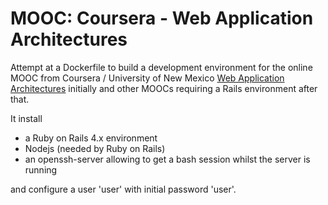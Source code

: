
MOOC: Coursera - Web Application Architectures
=======================================================================

Attempt at a Dockerfile to build a development environment
for the online MOOC from Coursera / University of New Mexico
[Web Application Architectures](https://www.coursera.org/course/webapplications)
initially and other MOOCs requiring a Rails environment after that.


It install
*  a Ruby on Rails 4.x environment
*  Nodejs (needed by Ruby on Rails)
*  an openssh-server allowing to get a bash session whilst the server is running

and configure a user 'user' with initial password 'user'.




